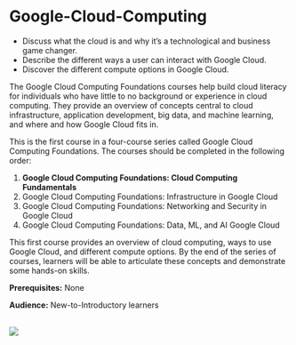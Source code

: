 # Google-Cloud-Computing
-   Discuss what the cloud is and why it’s a technological and business game changer.  
-   Describe the different ways a user can interact with Google Cloud.  
-   Discover the different compute options in Google Cloud.


<div class="xblock xblock-student_view xblock-student_view-html xmodule_display xmodule_HtmlBlock xblock-initialized" data-course-id="course-v1:GoogleCloud+GCCF1x+3T2022" data-mark-completed-on-view-after-delay="0" data-init="XBlockToXModuleShim" data-runtime-class="LmsRuntime" data-runtime-version="1" data-block-type="html" data-usage-id="block-v1:GoogleCloud+GCCF1x+3T2022+type@html+block@9530eb54000c4d5db70ec3f41cd4efd4" data-request-token="acd674d2d4da11edab3c4f721535674c" data-graded="False" data-has-score="False">
  
  <p>The Google Cloud Computing Foundations courses help build cloud literacy for individuals who have little to no background or experience in cloud computing. They provide an overview of concepts central to cloud infrastructure, application development, big data, and machine learning, and where and how Google Cloud fits in.</p>
<p>This is the first course in a four-course series called Google Cloud Computing Foundations. The courses should be completed in the following order:</p>
<ol type="1">
<li><strong>Google Cloud Computing Foundations: Cloud Computing Fundamentals&nbsp;<br></strong></li>
<li>Google Cloud Computing Foundations: Infrastructure in Google Cloud</li>
<li>Google Cloud Computing Foundations: Networking and Security in Google Cloud</li>
<li>Google Cloud Computing Foundations: Data, ML, and AI Google Cloud</li>
</ol>
<p>This first course provides an overview of cloud computing, ways to use Google Cloud, and different compute options. By the end of the series of courses, learners will be able to articulate these concepts and demonstrate some hands-on skills.</p>
<p><strong>Prerequisites:</strong> None</p>
<p><strong>Audience:</strong> New-to-Introductory learners</p>
<p><br><img src="https://i.imgur.com/lkGgNEo.png" ></p>
</div>

